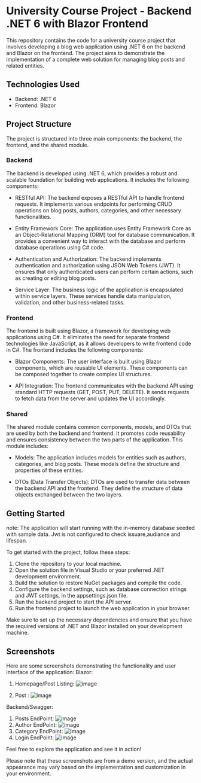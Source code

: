 # University Course Project - Backend .NET 6 with Blazor Frontend

This repository contains the code for a university course project that involves developing a blog web application using .NET 6 on the backend and Blazor on the frontend. The project aims to demonstrate the implementation of a complete web solution for managing blog posts and related entities.

## Technologies Used

- Backend: .NET 6
- Frontend: Blazor

## Project Structure

The project is structured into three main components: the backend, the frontend, and the shared module.

### Backend

The backend is developed using .NET 6, which provides a robust and scalable foundation for building web applications. It includes the following components:

- RESTful API: The backend exposes a RESTful API to handle frontend requests. It implements various endpoints for performing CRUD operations on blog posts, authors, categories, and other necessary functionalities.

- Entity Framework Core: The application uses Entity Framework Core as an Object-Relational Mapping (ORM) tool for database communication. It provides a convenient way to interact with the database and perform database operations using C# code.

- Authentication and Authorization: The backend implements authentication and authorization using JSON Web Tokens (JWT). It ensures that only authenticated users can perform certain actions, such as creating or editing blog posts.

- Service Layer: The business logic of the application is encapsulated within service layers. These services handle data manipulation, validation, and other business-related tasks.

### Frontend

The frontend is built using Blazor, a framework for developing web applications using C#. It eliminates the need for separate frontend technologies like JavaScript, as it allows developers to write frontend code in C#. The frontend includes the following components:

- Blazor Components: The user interface is built using Blazor components, which are reusable UI elements. These components can be composed together to create complex UI structures.

- API Integration: The frontend communicates with the backend API using standard HTTP requests (GET, POST, PUT, DELETE). It sends requests to fetch data from the server and updates the UI accordingly.

### Shared

The shared module contains common components, models, and DTOs that are used by both the backend and frontend. It promotes code reusability and ensures consistency between the two parts of the application. This module includes:

- Models: The application includes models for entities such as authors, categories, and blog posts. These models define the structure and properties of these entities.

- DTOs (Data Transfer Objects): DTOs are used to transfer data between the backend API and the frontend. They define the structure of data objects exchanged between the two layers.

## Getting Started
note: The application will start running with the in-memory database seeded with sample data. Jwt is not configured to check issuare,audiance and lifespan.

To get started with the project, follow these steps:

1. Clone the repository to your local machine.
2. Open the solution file in Visual Studio or your preferred .NET development environment.
3. Build the solution to restore NuGet packages and compile the code.
4. Configure the backend settings, such as database connection strings and JWT settings, in the appsettings.json file.
5. Run the backend project to start the API server.
6. Run the frontend project to launch the web application in your browser.

Make sure to set up the necessary dependencies and ensure that you have the required versions of .NET and Blazor installed on your development machine.

## Screenshots

Here are some screenshots demonstrating the functionality and user interface of the application:
Blazor:
1. Homepage/Post Listing:
  ![image](https://github.com/Murkod/BlazorBlog/assets/59425782/c79a68fe-1e00-490a-8cb8-438fdcbbb192)

2. Post :
   ![image](https://github.com/Murkod/BlazorBlog/assets/59425782/5091e4f5-ceae-4ad7-b642-1eabb537f29d)

Backend/Swagger:
1. Posts EndPoint:
   ![image](https://github.com/Murkod/BlazorBlog/assets/59425782/1260be0d-8cfb-458b-967f-3d947b8e65fc)
2. Author EndPoint:
  ![image](https://github.com/Murkod/BlazorBlog/assets/59425782/bd0a113a-b13c-4933-9d1d-f671cfaad76c)
3. Category EndPoint:
   ![image](https://github.com/Murkod/BlazorBlog/assets/59425782/b2ee1e1a-b5c7-4844-b578-e9c24f9b47a0)
4. Login EndPoint:
   ![image](https://github.com/Murkod/BlazorBlog/assets/59425782/6bf3e5a6-ec4f-4421-90ed-31985d9b148f)



Feel free to explore the application and see it in action!

Please note that these screenshots are from a demo version, and the actual appearance may vary based on the implementation and customization in your environment.
